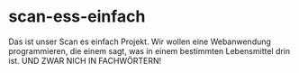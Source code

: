 # scan-ess-einfach
Das ist unser Scan es einfach Projekt.
Wir wollen eine Webanwendung programmieren, die einem sagt, was in einem
bestimmten Lebensmittel drin ist. UND ZWAR NICH IN FACHWÖRTERN!
